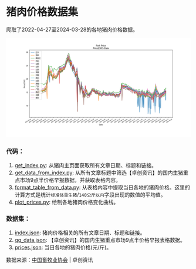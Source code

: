 # 猪肉价格数据集

爬取了2022-04-27至2024-03-28的各地猪肉价格数据。

![prices.png](prices.png)

### 代码：

1. [get_index.py](get_index.py): 从猪肉主页面获取所有文章日期、标题和链接。
2. [get_data_from_index.py](get_data_from_index.py): 从所有文章标题中筛选【卓创资讯】的国内生猪重点市场9点半价格早报数据，并获取表格内容。
3. [format_table_from_data.py](format_table_from_data.py): 从表格内容中提取当日各地的猪肉价格。这里的计算方式是统计`标准体重生猪`/`140公斤以内`字段出现的数值的平均值。
4. [plot_prices.py](plot_prices.py): 绘制各地猪肉价格变化曲线。

### 数据集：

1. [index.json](index.json): 猪肉价格相关的所有文章日期、标题和链接。
2. [qg_data.json](qg_data.json): 【卓创资讯】的国内生猪重点市场9点半价格早报表格数据。
3. [prices.json](prices.json): 当日各地的猪肉价格(元/斤)。

数据来源：[中国畜牧业协会](https://www.caaa.cn/) | 卓创资讯
